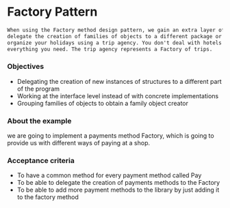 # Factory Pattern
```xml 
When using the Factory method design pattern, we gain an extra layer of encapsulation so that our program can grow in a controlled environment. With the Factory method, we
delegate the creation of families of objects to a different package or object to abstract us from the knowledge of the pool of possible objects we could use. Imagine that you want to
organize your holidays using a trip agency. You don't deal with hotels and traveling and you just tell the agency the destination you are interested in so that they provide you with
everything you need. The trip agency represents a Factory of trips.
```

### Objectives
- Delegating the creation of new instances of structures to a different part of the
program
- Working at the interface level instead of with concrete implementations
- Grouping families of objects to obtain a family object creator

### About the example
we are going to implement a payments method Factory, which is going to
provide us with different ways of paying at a shop.

### Acceptance criteria
- To have a common method for every payment method called Pay
- To be able to delegate the creation of payments methods to the Factory
- To be able to add more payment methods to the library by just adding it to the
factory method